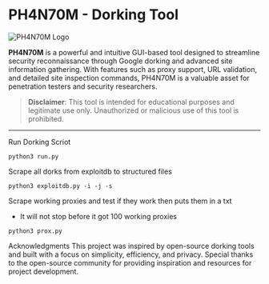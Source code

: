 # **PH4N70M - Dorking Tool**
![PH4N70M Logo](https://path-to-your-logo.png) <!-- Optional: Add a logo image -->

**PH4N70M** is a powerful and intuitive GUI-based tool designed to streamline security reconnaissance through Google dorking and advanced site information gathering. With features such as proxy support, URL validation, and detailed site inspection commands, PH4N70M is a valuable asset for penetration testers and security researchers.

> **Disclaimer**: This tool is intended for educational purposes and legitimate use only. Unauthorized or malicious use of this tool is prohibited.
---



Run Dorking Scriot
```
python3 run.py
```

Scrape all dorks from exploitdb to structured files
```
python3 exploitdb.py -i -j -s
```
Scrape working proxies and test if they work then puts them in a txt

- It will not stop before it got 100 working proxies

```
python3 prox.py
```

Acknowledgments
This project was inspired by open-source dorking tools and built with a focus on simplicity, efficiency, and privacy.
Special thanks to the open-source community for providing inspiration and resources for project development.


